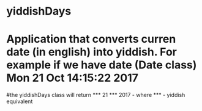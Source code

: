 # yiddishDays
# Application that converts curren  date (in english) into yiddish. For example if we have date (Date class) Mon 21 Oct 14:15:22 2017 
#the yiddishDays class will return *** 21 *** 2017 - where *** - yiddish equivalent 
